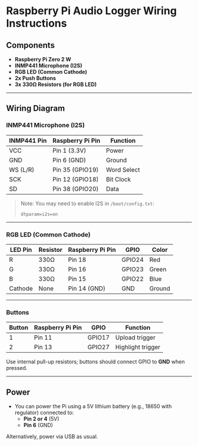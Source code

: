 # Raspberry Pi Audio Logger Wiring Instructions

## Components

- **Raspberry Pi Zero 2 W**
- **INMP441 Microphone (I2S)**
- **RGB LED (Common Cathode)**
- **2x Push Buttons**
- **3x 330Ω Resistors (for RGB LED)**

---

## Wiring Diagram

### INMP441 Microphone (I2S)

| INMP441 Pin | Raspberry Pi Pin | Function    |
| ----------- | ---------------- | ----------- |
| VCC         | Pin 1 (3.3V)     | Power       |
| GND         | Pin 6 (GND)      | Ground      |
| WS (L/R)    | Pin 35 (GPIO19)  | Word Select |
| SCK         | Pin 12 (GPIO18)  | Bit Clock   |
| SD          | Pin 38 (GPIO20)  | Data        |

> Note: You may need to enable I2S in `/boot/config.txt`:
>
> ```
> dtparam=i2s=on
> ```

---

### RGB LED (Common Cathode)

| LED Pin | Resistor | Raspberry Pi Pin | GPIO   | Color  |
| ------- | -------- | ---------------- | ------ | ------ |
| R       | 330Ω     | Pin 18           | GPIO24 | Red    |
| G       | 330Ω     | Pin 16           | GPIO23 | Green  |
| B       | 330Ω     | Pin 15           | GPIO22 | Blue   |
| Cathode | None     | Pin 14 (GND)     | GND    | Ground |

---

### Buttons

| Button | Raspberry Pi Pin | GPIO   | Function          |
| ------ | ---------------- | ------ | ----------------- |
| 1      | Pin 11           | GPIO17 | Upload trigger    |
| 2      | Pin 13           | GPIO27 | Highlight trigger |

Use internal pull-up resistors; buttons should connect GPIO to **GND** when pressed.

---

## Power

- You can power the Pi using a 5V lithium battery (e.g., 18650 with regulator) connected to:
  - **Pin 2 or 4** (5V)
  - **Pin 6** (GND)

Alternatively, power via USB as usual.

